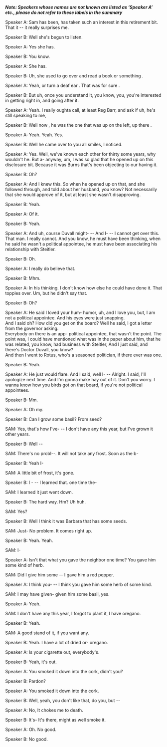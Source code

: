 _**Note: Speakers whose names are not known are listed as ‘Speaker A’ etc., please do not refer to these labels in the summary**_

Speaker A:  	Sam has been,
        	has taken such an interest in this retirement bit.
        	That it --
        	it really surprises me.

Speaker B: 	Well she's begun to listen.

Speaker A:  	Yes she has.

Speaker B: 	You know.
        	
Speaker A:  	She has.

Speaker B: 	Uh, she used to go over and read a book or something .

Speaker A:  	Yeah, or turn a deaf ear . That was for sure .

Speaker B: 	But uh,
        	once you understand it,
        	you know, you,
		you're interested in getting right in,
        	and going after it.

Speaker A:  	Yeah.
        	I really oughta call,
        	at least Reg Barr,
        	and ask if uh,
        	he's still speaking to me,
        	 
Speaker B: 	Well now , he was the one that was up on the left, up there .

Speaker A:  	Yeah. Yeah. 
        	Yes.

Speaker B: 	Well he came over to you all smiles,
        	I noticed.

Speaker A:  	Yes.
        	Well,
        	we've known each other for thirty some years,
        	why wouldn't he.
        	But a- anyway,
        	um,
        	I was so glad that he opened up on this disclosure bit.
        	Because it was Burns that's been objecting to our having it.

Speaker B: 	Oh?

Speaker A:  	And I knew this.
        	So when he opened up on that,
        	and she followed through,
        	and told about her husband,
        	you know?
		Not necessarily that she would approve of it,
        	but at least she wasn't disapproving.

Speaker B: 	Yeah.

Speaker A:  	Of it.

Speaker B: 	Yeah.

Speaker A:  	And uh,
        	course Duvall might- --
        	And I- --
        	I cannot get over this.
        	That man.
        	I really cannot.
        	And you know,
        	he must have been thinking,
        	when he said he wasn't a political appointee,
        	he must have been associating his relationship with Steitler.
   	                                                        
Speaker B: 	Oh.
   	
Speaker A:  	I really do believe that.

Speaker B: 	Mhm.

Speaker A:  	In his thinking.
        	I don't know how else he could have  done it.
        	That topples over. Um, but he didn't say that.

Speaker B: 	Oh?

Speaker A:  	He said I loved your  hum-  humor,
        	uh,
        	and I love you,
        	but,
        	I am not a political appointee.
        	And his eyes were just snapping.                
        	And I said oh?
        	How did you get on the board?
        	Well he said,
        	I got a letter from the governor asking.                             
          	Everybody on there is an app- political appointee,
          	that wasn't the point.
          	The point was,
        	I could have mentioned what was in the paper about him,
        	that he was related,
        	you know,
        	had business with Steitler,
        	And I just said,
        	and there's Doctor Duvall,
        	you know?      	      
          	And then I went to Rotus,
        	who's a seasoned politician, if there ever was one.

Speaker B: 	Yeah.

Speaker A: 		He just would flare.
        	And I said,
        	well I- --
        	Alright.
        	I said,
        	I'll apologize next time.
        	And I'm gonna make hay out of it.
        	Don't you worry.
		I wanna know how you birds got on that board,
        	if you're not political appointees.
	  
Speaker B: 	Mm.

Speaker A:  	Oh my.

Speaker B: 	Can I grow some basil?
        	From seed?

SAM:    	Yes,
        	that's how I've- --
        	I don't have any this year,
        	but I've grown it other years.

Speaker B: 	Well --

SAM:    	There's no probl--.
        	It will not take any frost.
        	Soon as the b- 
        	
Speaker B: 	Yeah I- 

SAM:    	A little bit of frost,
        	it's gone.

Speaker B: 	I - --
        	I learned that.
        	one time the- 

SAM:    	I learned it just went down.

Speaker B: 	The hard way.
        	Hm?
        	Uh huh.

SAM:    	Yes?

Speaker B: 	Well I think it was Barbara that has some seeds.

SAM:    	Just- 
        	No problem.
        	It comes right up.

Speaker B: 	Yeah.
        	Yeah.	

SAM:    	I- 

Speaker A:  	Isn't that what you gave the neighbor one time? You gave him some kind of herb.

SAM:    	Did I give him some --
        	I gave him a red pepper.

Speaker A:  	I think you- --
        	I think you gave him some herb of some kind.

SAM:    	I may have given- given him some basil,
        	yes.

Speaker A:  	Yeah.

SAM:    	I don't have any this year,
        	I forgot to plant it,
        	I have oregano.

Speaker B: 	Yeah.

SAM:    	A good stand of it,
        	if you want any.

Speaker B: 	Yeah.
        	I have a lot of dried or- oregano.

Speaker A:  	Is your cigarette out,
        	everybody's.

Speaker B: 	Yeah,
        	it's out.

Speaker A:  	You smoked it down into the cork,
        	didn't you?

Speaker B: 	Pardon?

Speaker A:  	You smoked it down into the cork.

Speaker B: 	Well,
        	yeah,
        	you don't like that, 
		do you, but --

Speaker A:  	No,
        	It chokes me to death.

Speaker B: 	It's- 
		It's there,
        	might as well smoke it.

Speaker A:  	Oh.
          	No good.
			
Speaker B: 	No good.
